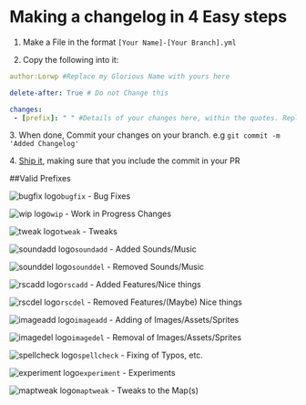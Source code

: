 # Making a changelog in 4 Easy steps

1. Make a File in the format `[Your Name]-[Your Branch].yml`

2. Copy the following into it:

```yml
author:Lorwp #Replace my Glorious Name with yours here

delete-after: True # Do not Change this

changes: 
 - [prefix]: " " #Details of your changes here, within the quotes. Replace the '[prefix]' with a valid change prefix. Place extra Dot-points on a new line below with the same format.
```
3\. When done, Commit your changes on your branch. e.g `git commit -m 'Added Changelog'`

4\. [Ship it](https://github.com/Baystation12/Baystation12/pulls), making sure that you include the commit in your PR
 
##Valid Prefixes
 
 ![bugfix logo](bug-minus.png)`bugfix` - Bug Fixes
 
 ![wip logo](hard-hat-exclamation.png)`wip` - Work in Progress Changes
 
 ![tweak logo](wrench-screwdriver.png)`tweak` - Tweaks
 
 ![soundadd logo](music-plus.png)`soundadd` - Added Sounds/Music
 
 ![sounddel logo](music-minus.png)`sounddel` - Removed Sounds/Music
 
 ![rscadd logo](tick-circle.png)`rscadd` - Added Features/Nice things
 
 ![rscdel logo](cross-circle.png)`rscdel` - Removed Features/(Maybe) Nice things
 
 ![imageadd logo](image-plus.png)`imageadd` - Adding of Images/Assets/Sprites
 
 ![imagedel logo](image-minus.png)`imagedel` - Removal of Images/Assets/Sprites
 
 ![spellcheck logo](spell-check.png)`spellcheck` - Fixing of Typos, etc.
 
 ![experiment logo](burn-exclamation.png)`experiment` - Experiments
 
 ![maptweak logo](map-pencil.png)`maptweak` - Tweaks to the Map(s)
